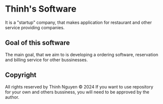 # Thinh's Software
It is a "startup" company, that makes application for restaurant and other service providing companies.

## Goal of this software

The main goal, that we aim to is developing a ordering software, reservation and billing service for other bussinesses. 

## Copyright

All rights reserved by Thinh Nguyen © 2024
If you want to use repository for your own and others bussiness, you will need to be approved by the author.

